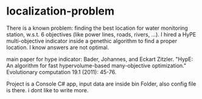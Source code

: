 # localization-problem
There is a known problem: finding the best location for water monitoring station, w.s.t. 6 objectives (like power lines, roads, rivers, ...). 
I hired a HyPE multi-objective indicator inside a genethic algorithm to find a proper location.
I know answers are not optimal.

main paper for hype indicator:
Bader, Johannes, and Eckart Zitzler. "HypE: An algorithm for fast hypervolume-based many-objective optimization." Evolutionary computation 19.1 (2011): 45-76.


Project is a Console C# app,
input data are inside bin Folder,
also config file is there. i dont like to write more.
